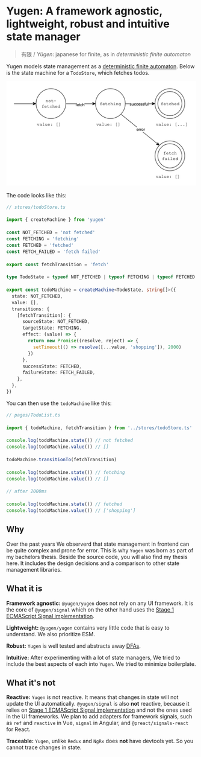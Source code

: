 # Yugen: A framework agnostic, lightweight, robust and intuitive state manager

> 有限 / _Yūgen_: japanese for finite, as in _deterministic finite automaton_

Yugen models state management as a [deterministic finite automaton](https://en.wikipedia.org/wiki/Deterministic_finite_automaton). Below is the state machine for a `TodoStore`, which fetches todos.

![](assets/example-fetch-machine.png)

The code looks like this:

```TypeScript
// stores/todoStore.ts

import { createMachine } from 'yugen'

const NOT_FETCHED = 'not fetched'
const FETCHING = 'fetching'
const FETCHED = 'fetched'
const FETCH_FAILED = 'fetch failed'

export const fetchTransition = 'fetch'

type TodoState = typeof NOT_FETCHED | typeof FETCHING | typeof FETCHED | typeof FETCH_FAILED

export const todoMachine = createMachine<TodoState, string[]>({
  state: NOT_FETCHED,
  value: [],
  transitions: {
    [fetchTransition]: {
      sourceState: NOT_FETCHED,
      targetState: FETCHING,
      effect: (value) => {
        return new Promise((resolve, reject) => {
          setTimeout(() => resolve([...value, 'shopping']), 2000)
        })
      },
      successState: FETCHED,
      failureState: FETCH_FAILED,
    },
  },
})
```

You can then use the `todoMachine` like this:

```TypeScript
// pages/TodoList.ts

import { todoMachine, fetchTransition } from '../stores/todoStore.ts'

console.log(todoMachine.state()) // not fetched
console.log(todoMachine.value()) // []

todoMachine.transitionTo(fetchTransition)

console.log(todoMachine.state()) // fetching
console.log(todoMachine.value()) // []

// after 2000ms

console.log(todoMachine.state()) // fetched
console.log(todoMachine.value()) // ['shopping']
```

## Why

Over the past years We observerd that state management in frontend can be quite complex and prone for error. This is why `Yugen` was born as part of my bachelors thesis. Beside the source code, you will also find my thesis here. It includes the design decisions and a comparison to other state management libraries.

## What it is

**Framework agnostic:** `@yugen/yugen` does not rely on any UI framework. It is the core of `@yugen/signal` which on the other hand uses the [Stage 1 ECMAScript Signal implementation](https://github.com/tc39/proposal-signals).

**Lightweight:** `@yugen/yugen` contains very little code that is easy to understand. We also prioritize ESM.

**Robust:** `Yugen` is well tested and abstracts away [DFAs](https://en.wikipedia.org/wiki/Deterministic_finite_automaton).

**Intuitive:** After experimenting with a lot of state managers, We tried to include the best aspects of each into `Yugen`. We tried to minimize boilerplate.

## What it's not

**Reactive:** `Yugen` is not reactive. It means that changes in state will not update the UI automatically. `@yugen/signal` is also **not** reactive, because it relies on [Stage 1 ECMAScript Signal implementation](https://github.com/tc39/proposal-signals) and not the ones used in the UI frameworks. We plan to add adapters for framework signals, such as `ref` and `reactive` in Vue, `signal` in Angular, and `@preact/signals-react` for React.

**Traceable:** `Yugen`, unlike `Redux` and `NgRx` does **not** have devtools yet. So you cannot trace changes in state.
